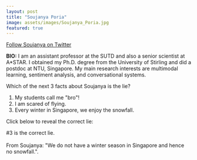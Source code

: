 ```yaml
---
layout: post
title: "Soujanya Poria"
image: assets/images/Soujanya_Poria.jpg
featured: true
---
```


<a href="https://twitter.com/soujanyaporia">Follow Soujanya on Twitter</a>

**BIO:** I am an assistant professor at the SUTD and also a senior scientist at A*STAR. I obtained my Ph.D. degree from the University of Stirling and did a postdoc at NTU, Singapore. My main research interests are multimodal learning, sentiment analysis, and conversational systems.

Which of the next 3 facts about Soujanya is the lie?

1. My students call me "bro"!
2. I am scared of flying.
3. Every winter in Singapore, we enjoy the snowfall.



Click below to reveal the correct lie:

<span class="spoiler">#3 is the correct lie. <br><br>From Soujanya: "We do not have a winter season in Singapore and hence no snowfall."</span>.